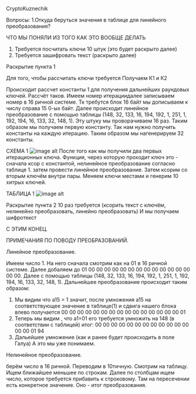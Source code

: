 CryptoKuznechik

Вопросы:
1.Откуда беруться значения в таблице для линейного преобразования?

ЧТО МЫ ПОНЯЛИ ИЗ ТОГО КАК ЭТО ВООБЩЕ ДЕЛАТЬ
1. Требуется посчитать ключи 10 штук (это будет раскрыто далее)
2. Требуется зашифровать текст (раскрыто далее)


Раскрытие пункта 1


Для того, чтобы рассчитать ключи требуется Получаем К1 и К2


Происходит рассчет константы 1 для получения дальнейших раундовых ключей. Рассчёт таков. Имеем номер итерациидалее записываем номер в 16 ричной системе. Тк требутся блок 16 байт мы дописываем к числу справа 15 0-ых байт. Далее происходит линейное преобразование с помощью таблицы  (148, 32, 133, 16, 194, 192, 1, 251, 1, 192, 194, 16, 133, 32, 148, 1). Эту штуку мы проворачиваем 16 раз. Таким образом мы получаем первую константу. Так нам нужно получить константы на каждую итерацию. Таким образом мы нагенерируем 32 константы.


СХЕМА 1
![image alt](https://habrastorage.org/webt/yi/0s/uq/yi0suq1zdi4iqmae1k5xxpuww38.png)
После того как мы получили два первых итерационных ключа. Функция, через которую проходит ключ это - сначала ксор с константой, нелинейное преобразование согласно таблице 1. затем провести линейное преобразование. Затем ксорим со вторым ключём внутри пары. Меняем ключи местами и генерим 10 хитрых ключей.


ТАБЛИЦА 1
![image alt](https://habrastorage.org/webt/wv/ju/6s/wvju6sacdo6hsdnrdurixzfpihs.jpeg)


Раскрытие пункта 2
10 раз требуется (ксорить текст с ключём, нелинейно преобразовать, линейно преобразовать)
И мы получаем шифротекст


С ЭТИМ КОНЕЦ.

ПРИМЕЧАНИЯ ПО ПОВОДУ ПРЕОБРАЗОВАНИЙ.

Линейное преобразование.

Имеем число 1. На него сначала смотрим как на 01 в 16 ричной системе. Далее добаляем до 01 00 00 00 00 00 00 00 00 00 00 00 00 00 00 00. Далее с помощью таблицы (148, 32, 133, 16, 194, 192, 1, 251, 1, 192, 194, 16, 133, 32, 148, 1). Дальнейшее преобразование происходит таким образом:
1. Мы видим что a15 = 1 значит, после умножения а15 на соответствующее значение в таблице(1) и сдвига нашего блока влево получается 00 00 00 00 00 00 00 00 00 00 00 00 00 00 00 01
2. Теперь мы видим , что а1=01 его требуется умножить на 148 (в соответствии с таблицей) итог: 00 00 00 00 00 00 00 00 00 00 00 00 00 00 01 94
3. Дальейшее умножение (как и ранее будет происходить в поле Галуа) А это мы уже понимаем.

Нелинейное преобразование.

берём число в 16 ричной. Переводим в 10тичную. Смотрим на таблицу. Ищем ближайшее меньшее по строкам. Далее по столбцам ищем число, которое требуется прибавить к строковому. Там на пересечении есть конкретное значение. Оно - итог преобразования. 


